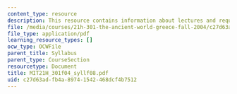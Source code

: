 ```yaml
---
content_type: resource
description: This resource contains information about lectures and required textbooks.
file: /media/courses/21h-301-the-ancient-world-greece-fall-2004/c27d63adfb4a89741542468dcf4b7512_MIT21H_301f04_syllf08.pdf
file_type: application/pdf
learning_resource_types: []
ocw_type: OCWFile
parent_title: Syllabus
parent_type: CourseSection
resourcetype: Document
title: MIT21H_301f04_syllf08.pdf
uid: c27d63ad-fb4a-8974-1542-468dcf4b7512
---
```


